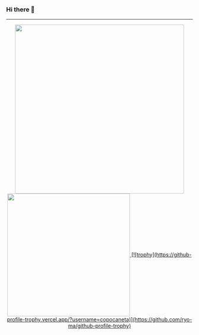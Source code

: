 ### Hi there 👋

---

<div align="center">
  <a href="https://github.com/copocaneta">
    <img align="center" width="456" src="https://github-readme-stats.vercel.app/api?username=copocaneta&count_private=true&show_icons=true&theme=vision-friendly-dark" />
    <img align="center" width="331" src="https://github-readme-stats.vercel.app/api/top-langs/?username=copocaneta&layout=compact&langs_count=8&theme=vision-friendly-dark" />
    [![trophy](https://github-profile-trophy.vercel.app/?username=copocaneta)](https://github.com/ryo-ma/github-profile-trophy)
  </a>
</div>


  



<!--
**copocaneta/copocaneta** is a ✨ _special_ ✨ repository because its `README.md` (this file) appears on your GitHub profile.

Here are some ideas to get you started:

- 🔭 I’m currently working on ...
- 🌱 I’m currently learning ...
- 👯 I’m looking to collaborate on ...
- 🤔 I’m looking for help with ...
- 💬 Ask me about ...
- 📫 How to reach me: ...
- 😄 Pronouns: ...
- ⚡ Fun fact: ...
-->
